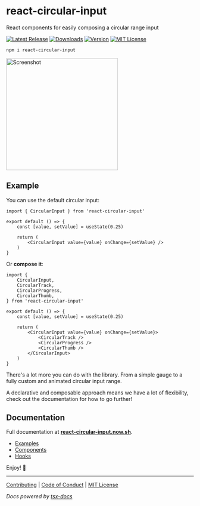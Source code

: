 # react-circular-input

React components for easily composing a circular range input

[![Latest Release][github-release]][npm]
[![Downloads][downloads-badge]][npm]
[![Version][version-badge]][npm]
[![MIT License][license]](LICENSE.md)

[npm]: https://npmjs.com/package/react-circular-input
[downloads-badge]: https://flat.badgen.net/npm/dt/react-circular-input
[version-badge]: https://flat.badgen.net/npm/v/react-circular-input
[license]: https://flat.badgen.net/badge/license/MIT/blue
[github-release]: https://flat.badgen.net/github/release/petecorreia/react-circular-input

```sh
npm i react-circular-input 
```

<a href="https://react-circular-input.now.sh/"><img width="300" src="https://react-circular-input.now.sh/static/screenshot.png" alt="Screenshot"></a>

## Example

You can use the default circular input:

```tsx
import { CircularInput } from 'react-circular-input'

export default () => {
	const [value, setValue] = useState(0.25)

	return (
		<CircularInput value={value} onChange={setValue} />
	)
}
```

Or **compose it**:

```tsx
import {
	CircularInput,
	CircularTrack,
	CircularProgress,
	CircularThumb,
} from 'react-circular-input'

export default () => {
	const [value, setValue] = useState(0.25)

	return (
		<CircularInput value={value} onChange={setValue}>
			<CircularTrack />
			<CircularProgress />
			<CircularThumb />
		</CircularInput>
	)
}
```

There's a lot more you can do with the library. From a simple gauge to a fully custom and animated circular input range.

A declarative and composable approach means we have a lot of flexibility, check out the documentation for how to go further!

## Documentation

Full documentation at **[react-circular-input.now.sh](https://react-circular-input.now.sh)**.

* [Examples](https://react-circular-input.now.sh/examples)
* [Components](https://react-circular-input.now.sh/components)
* [Hooks](https://react-circular-input.now.sh/hooks)

Enjoy! 🎉

---

[Contributing](CONTRIBUTING.md)
|
[Code of Conduct](CODE_OF_CONDUCT.md)
|
[MIT License](LICENSE.md)

_Docs powered by [tsx-docs](https://tsx-docs.now.sh)_
